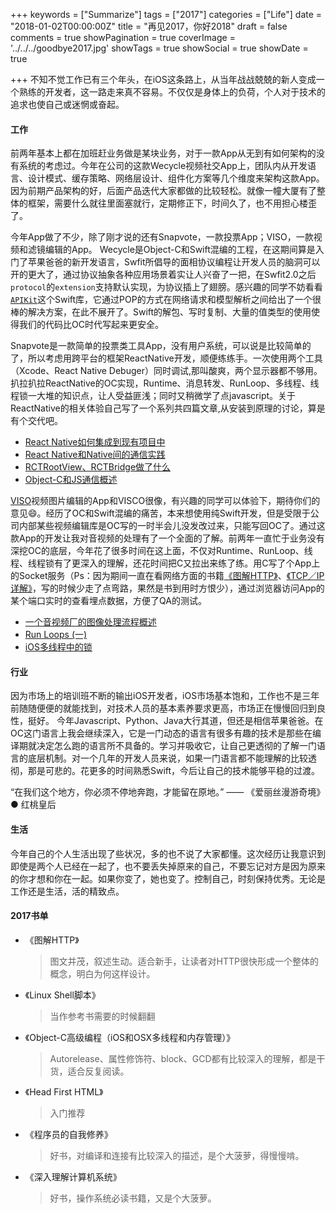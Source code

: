 +++
keywords = ["Summarize"]
tags = ["2017"]
categories = ["Life"]
date = "2018-01-02T00:00:00Z"
title = "再见2017，你好2018"
draft = false
comments = true
showPagination = true
coverImage = '../../../goodbye2017.jpg'
showTags = true
showSocial = true
showDate = true

+++
不知不觉工作已有三个年头，在iOS这条路上，从当年战战兢兢的新人变成一个熟练的开发者，这一路走来真不容易。不仅仅是身体上的负荷，个人对于技术的追求也使自己或迷惘或奋起。


<!--more-->
#### 工作
前两年基本上都在加班赶业务做是某块业务，对于一款App从无到有如何架构的没有系统的考虑过。今年在公司的这款Wecycle视频社交App上，团队内从开发语言、设计模式、缓存策略、网络层设计、组件化方案等几个维度来架构这款App。因为前期产品架构的好，后面产品迭代大家都做的比较轻松。就像一幢大厦有了整体的框架，需要什么就往里面塞就行，定期修正下，时间久了，也不用担心楼歪了。

今年App做了不少，除了刚才说的还有Snapvote，一款投票App；VISO，一款视频和滤镜编辑的App。
Wecycle是Object-C和Swift混编的工程，在这期间算是入门了苹果爸爸的新开发语言，Swfit所倡导的面相协议编程让开发人员的脑洞可以开的更大了，通过协议抽象各种应用场景着实让人兴奋了一把，在Swfit2.0之后`protocol`的`extension`支持默认实现，为协议插上了翅膀。感兴趣的同学不妨看看[`APIKit`](https://github.com/ishkawa/APIKit)这个Swift库，它通过POP的方式在网络请求和模型解析之间给出了一个很棒的解决方案，在此不展开了。Swift的解包、写时复制、大量的值类型的使用使得我们的代码比OC时代写起来更安全。

Snapvote是一款简单的投票类工具App，没有用户系统，可以说是比较简单的了，所以考虑用跨平台的框架ReactNative开发，顺便练练手。一次使用两个工具（Xcode、React Native Debuger）同时调试,那叫酸爽，两个显示器都不够用。扒拉扒拉ReactNative的OC实现，Runtime、消息转发、RunLoop、多线程、线程锁一大堆的知识点，让人受益匪浅；同时又稍微学了点javascript。关于ReactNative的相关体验自己写了一个系列共四篇文章,从安装到原理的讨论，算是有个交代吧。

- [React Native如何集成到现有项目中](https://linkrober.github.io/bookshelf/2017/10/react-native%E5%A6%82%E4%BD%95%E9%9B%86%E6%88%90%E5%88%B0%E7%8E%B0%E6%9C%89%E9%A1%B9%E7%9B%AE%E4%B8%AD/)
- [React Native和Native间的通信实践](https://linkrober.github.io/bookshelf/2017/10/react-native%E5%92%8Cnative%E9%97%B4%E7%9A%84%E9%80%9A%E4%BF%A1/)
- [RCTRootView、RCTBridge做了什么](https://linkrober.github.io/bookshelf/2017/10/rctrootviewrctbridge%E5%81%9A%E4%BA%86%E4%BB%80%E4%B9%88/)
- [Object-C和JS通信概述](https://linkrober.github.io/bookshelf/2017/12/object-c%E5%92%8Cjs%E9%80%9A%E4%BF%A1%E6%A6%82%E8%BF%B0/)

[VISO](https://itunes.apple.com/us/app/viso-photo-editor-collage/id1312830469?ls=1&mt=8)视频图片编辑的App和VISCO很像，有兴趣的同学可以体验下，期待你们的意见😄。经历了OC和Swift混编的痛苦，本来想使用纯Swift开发，但是受限于公司内部某些视频编辑库是OC写的一时半会儿没发改过来，只能写回OC了。通过这款App的开发让我对音视频的处理有了一个全面的了解。前两年一直忙于业务没有深挖OC的底层，今年花了很多时间在这上面，不仅对Runtime、RunLoop、线程、线程锁有了更深入的理解，还花时间把C又拉出来练了练。用C写了个App上的Socket服务（Ps：因为期间一直在看网络方面的书籍[《图解HTTP》](https://read.douban.com/ebook/12054542/)、[《TCP／IP详解》](https://book.douban.com/subject/1088054/)，写的时候少走了点弯路，果然是书到用时方恨少），通过浏览器访问App的某个端口实时的查看埋点数据，方便了QA的测试。

- [一个音视频厂的图像处理流程概述](https://linkrober.github.io/bookshelf/2017/11/%E4%B8%80%E4%B8%AA%E9%9F%B3%E8%A7%86%E9%A2%91%E5%8E%82%E7%9A%84%E5%9B%BE%E5%83%8F%E5%A4%84%E7%90%86%E6%B5%81%E7%A8%8B%E6%A6%82%E8%BF%B0/)
- [Run Loops (一)](https://linkrober.github.io/bookshelf/2017/09/run-loops-%E4%B8%80/)
- [iOS多线程中的锁](https://linkrober.github.io/bookshelf/2017/12/ios%E5%A4%9A%E7%BA%BF%E7%A8%8B%E4%B8%AD%E7%9A%84%E9%94%81/)


#### 行业
因为市场上的培训班不断的输出iOS开发者，iOS市场基本饱和，工作也不是三年前随随便便的就能找到，对技术人员的基本素养要求更高，市场正在慢慢回归到良性，挺好。 今年Javascript、Python、Java大行其道，但还是相信苹果爸爸。在OC这门语言上我会继续深入，它是一门动态的语言有很多有趣的技术是那些在编译期就决定怎么跑的语言所不具备的。学习并吸收它，让自己更透彻的了解一门语言的底层机制。对一个几年的开发人员来说，如果一门语言都不能理解的比较透彻，那是可悲的。花更多的时间熟悉Swift，今后让自己的技术能够平稳的过渡。

“在我们这个地方，你必须不停地奔跑，才能留在原地。” —— 《爱丽丝漫游奇境》● 红桃皇后

#### 生活
今年自己的个人生活出现了些状况，多的也不说了大家都懂。这次经历让我意识到即使是两个人已经在一起了，也不要丢失掉原来的自己，不要忘记对方是因为原来的你才想和你在一起。如果你变了，她也变了。控制自己，时刻保持优秀。无论是工作还是生活，活的精致点。

#### 2017书单

- 《图解HTTP》

	>图文并茂，叙述生动。适合新手，让读者对HTTP很快形成一个整体的概念，明白为何这样设计。

- 《Linux Shell脚本》

	>当作参考书需要的时候翻翻


- 《Object-C高级编程（iOS和OSX多线程和内存管理）》

	>Autorelease、属性修饰符、block、GCD都有比较深入的理解，都是干货，适合反复阅读。


- 《Head First HTML》

	>入门推荐

- 《程序员的自我修养》

	>好书，对编译和连接有比较深入的描述，是个大菠萝，得慢慢啃。

- 《深入理解计算机系统》

	>好书，操作系统必读书籍，又是个大菠萝。











